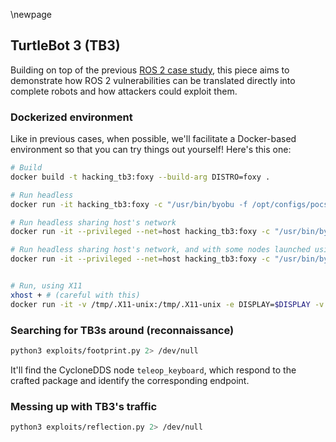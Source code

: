 \newpage

## TurtleBot 3 (TB3)

Building on top of the previous [ROS 2 case study](../2_ros2), this piece aims to demonstrate how ROS 2 vulnerabilities can be translated directly into complete robots and how attackers could exploit them.


### Dockerized environment
Like in previous cases, when possible, we'll facilitate a Docker-based environment so that you can try things out yourself! Here's this one:


```bash
# Build
docker build -t hacking_tb3:foxy --build-arg DISTRO=foxy .

# Run headless
docker run -it hacking_tb3:foxy -c "/usr/bin/byobu -f /opt/configs/pocs_headless.conf attach"

# Run headless sharing host's network
docker run -it --privileged --net=host hacking_tb3:foxy -c "/usr/bin/byobu -f /opt/configs/pocs_headless.conf attach"

# Run headless sharing host's network, and with some nodes launched using OpenDDS
docker run -it --privileged --net=host hacking_tb3:foxy -c "/usr/bin/byobu -f /opt/configs/pocs_headless_opendds.conf attach"


# Run, using X11
xhost + # (careful with this)
docker run -it -v /tmp/.X11-unix:/tmp/.X11-unix -e DISPLAY=$DISPLAY -v $HOME/.Xauthority:/home/xilinx/.Xauthority hacking_tb3:foxy -c "/usr/bin/byobu -f /opt/configs/pocs.conf attach"

```

### Searching for TB3s around (reconnaissance)

```bash
python3 exploits/footprint.py 2> /dev/null
```

It'll find the CycloneDDS node `teleop_keyboard`, which respond to the crafted package and identify the corresponding endpoint.


### Messing up with TB3's traffic

```bash
python3 exploits/reflection.py 2> /dev/null
```
